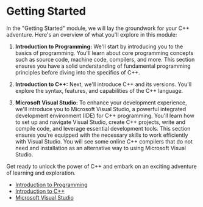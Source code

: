 # Getting Started
In the "Getting Started" module, we will lay the groundwork for your C++ adventure. Here's an overview of what you'll explore in this module:

1. **Introduction to Programming:** We'll start by introducing you to the basics of programming. You'll learn about core programming concepts such as source code, machine code, compilers, and more. This section ensures you have a solid understanding of fundamental programming principles before diving into the specifics of C++.

2. **Introduction to C++:** Next, we'll introduce C++ and its versions. You'll explore the syntax, features, and capabilities of the C++ language.

3. **Microsoft Visual Studio:** To enhance your development experience, we'll introduce you to Microsoft Visual Studio, a powerful integrated development environment (IDE) for C++ programming. You'll learn how to set up and navigate Visual Studio, create C++ projects, write and compile code, and leverage essential development tools. This section ensures you're equipped with the necessary skills to work efficiently with Visual Studio. You will see some online C++ compilers that do not need and installation as an alternative way to using Microsoft Visual Studio.

Get ready to unlock the power of C++ and embark on an exciting adventure of learning and exploration.

* [Introduction to Programming](./01_Intro_Prog/index.html)
* [Introduction to C++](./02_Intro_CPP/index.html)
* [Microsoft Visual Studio](./03_Intro_MVS/index.html)